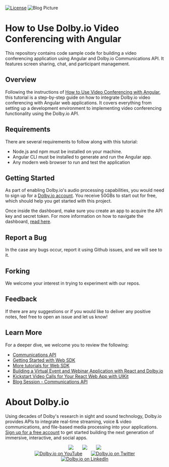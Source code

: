 [![License](https://img.shields.io/github/license/dolbyio-samples/blog-angular-videoconference)](LICENSE)
![Blog Picture](https://dolby.io/wp-content/uploads/2021/09/How-to-Use-DolbyIO-Video-Conferencing-with-Angular.jpg)
# How to Use Dolby.io Video Conferencing with Angular

This repository contains code sample code for building a video conferencing application using Angular and Dolby.io Communications API. It features screen sharing, chat, and participant management. 

## Overview
Following the instructions of [How to Use Video Conferencing with Angular](https://dolby.io/blog/how-to-use-dolby-io-video-conferencing-with-angular/), this tutorial is a step-by-step guide on how to integrate Dolby.io video conferencing with Angular web applications. It covers everything from setting up a development environment to implementing video conferencing functionality using the Dolby.io API.

## Requirements 
There are several requirements to follow along with this tutorial: 
- Node.js and npm must be installed on your machine. 
- Angular CLI must be installed to generate and run the Angular app. 
- Any modern web browser to run and test the application

## Getting Started 
As part of enabling Dolby.io's audio processing capabilities, you would need to sign up for a [Dolby.io account](https://dashboard.dolby.io/signup/). You receive 50GBs to start out for free, which should help you get started with this project. 

Once inside the dashboard, make sure you create an app to acquire the API key and secret token. For more information on how to navigate the dashboard, [read here](https://docs.dolby.io/communications-apis/docs/overview-developer-tools).

## Report a Bug 
In the case any bugs occur, report it using Github issues, and we will see to it. 

## Forking
We welcome your interest in trying to experiment with our repos. 

## Feedback 
If there are any suggestions or if you would like to deliver any positive notes, feel free to open an issue and let us know!

## Learn More
For a deeper dive, we welcome you to review the following:
- [Communications API](https://docs.dolby.io/communications-apis/docs/overview-introduction)
- [Getting Started with Web SDK](https://docs.dolby.io/communications-apis/docs/getting-started-with-the-javascript-sdk)
- [More tutorials for Web SDK](https://docs.dolby.io/communications-apis/docs/create-a-basic-audio-conference-application)
- [Building a Virtual Event and Webinar Application with React and Dolby.io](https://dolby.io/blog/building-a-virtual-event-and-webinar-application-with-react-and-dolby-io/)
- [Kickstart Video Calls for Your React Web App with UIKit](https://dolby.io/blog/kickstart-video-calls-for-your-react-web-app-with-uikit/)
- [Blog Session - Communications API](https://dolby.io/blog/category/communications/)

# About Dolby.io
Using decades of Dolby's research in sight and sound technology, Dolby.io provides APIs to integrate real-time streaming, voice & video communications, and file-based media processing into your applications. [Sign up for a free account](https://dashboard.dolby.io/signup/) to get started building the next generation of immersive, interactive, and social apps.

<div align="center">
  <a href="https://dolby.io/" target="_blank"><img src="https://img.shields.io/badge/Dolby.io-0A0A0A?style=for-the-badge&logo=dolby&logoColor=white"/></a>
&nbsp; &nbsp; &nbsp;
  <a href="https://docs.dolby.io/" target="_blank"><img src="https://img.shields.io/badge/Dolby.io-Docs-0A0A0A?style=for-the-badge&logoColor=white"/></a>
&nbsp; &nbsp; &nbsp;
  <a href="https://dolby.io/blog/category/developer/" target="_blank"><img src="https://img.shields.io/badge/Dolby.io-Blog-0A0A0A?style=for-the-badge&logoColor=white"/></a>
</div>

<div align="center">
&nbsp; &nbsp; &nbsp;
  <a href="https://youtube.com/@dolbyio" target="_blank"><img src="https://img.shields.io/badge/YouTube-red?style=flat-square&logo=youtube&logoColor=white" alt="Dolby.io on YouTube"/></a>
&nbsp; &nbsp; &nbsp; 
  <a href="https://twitter.com/dolbyio" target="_blank"><img src="https://img.shields.io/badge/Twitter-blue?style=flat-square&logo=twitter&logoColor=white" alt="Dolby.io on Twitter"/></a>
&nbsp; &nbsp; &nbsp;
  <a href="https://www.linkedin.com/company/dolbyio/" target="_blank"><img src="https://img.shields.io/badge/LinkedIn-0077B5?style=flat-square&logo=linkedin&logoColor=white" alt="Dolby.io on LinkedIn"/></a>
</div>
